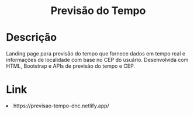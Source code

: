 <h1 align="center">Previsão do Tempo</h1>

# Descrição

Landing page para previsão do tempo que fornece dados em tempo real e informações de localidade com base no CEP do usuário. Desenvolvida com HTML, Bootstrap e APIs de previsão do tempo e CEP.

# Link

<li>https://previsao-tempo-dnc.netlify.app/</li>
